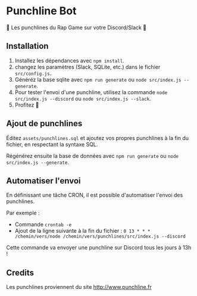 # Punchline Bot

🎤 Les punchlines du Rap Game sur votre Discord/Slack 🎤

## Installation

1. Installez les dépendances avec `npm install`.
2. changez les paramètres (Slack, SQLite, etc.) dans le fichier `src/config.js`.
3. Généréz la base sqlite avec `npm run generate` ou `node src/index.js --generate`.
4. Pour tester l'envoi d'une punchline, utilisez la commande `node src/index.js --discord` ou `node src/index.js --slack`.
5. Profitez :tada:

## Ajout de punchlines

Éditez `assets/punchlines.sql` et ajoutez vos propres punchlines à la fin du fichier, en respectant la syntaxe SQL.

Régénérez ensuite la base de données avec `npm run generate` ou `node src/index.js --generate`.

## Automatiser l'envoi

En définissant une tâche CRON, il est possible d'automatiser l'envoi des punchlines.

Par exemple :

- Commande `crontab -e`
- Ajout de la ligne suivante à la fin du fichier : `0 13 * * * /chemin/vers/node /chemin/vers/punchlines/src/index.js --discord`

Cette commande va envoyer une punchline sur Discord tous les jours à 13h !

## Credits

Les punchlines proviennent du site http://www.punchline.fr
